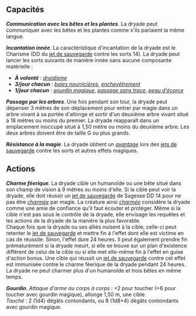 ## Capacités
_**Communication avec les bêtes et les plantes**_. La dryade peut communiquer avec les bêtes et les plantes comme s'ils parlaient la même langue.

_**Incantation innée**_. La caractéristique d'incantation de la dryade est le Charisme (DD du [jet de sauvegarde](/utiliser-les-caracteristiques/#jets-de-sauvegarde) contre les sorts 14). La dryade peut lancer les sorts suivants de manière innée sans aucune composante matérielle :
* _**À volonté**_ : [_druidisme_](/grimoire/druidisme/)
* _**3/jour chacun**_ : [_baies nourricières_](/grimoire/baies-nourricieres/), [_enchevêtrement_](/grimoire/enchevetrement/)
* _**1/jour chacun**_ : [_gourdin magique_](/grimoire/gourdin-magique/), [_passage sans trace_](/grimoire/passage-sans-trace/), [_peau d'écorce_](/grimoire/peau-d-ecorce/)

_**Passage par les arbres**_. Une fois pendant son tour, la dryade peut dépenser 3 mètres de son déplacement pour entrer par magie dans un arbre vivant à sa portée d'allonge et sortir d'un deuxième arbre vivant situé à 18 mètres ou moins du premier. La dryade réapparaît dans un emplacement inoccupé situé à 1,50 mètre ou moins du deuxième arbre. Les deux arbres doivent être de taille G ou plus grands.

_**Résistance à la magie**_. La dryade obtient un [_avantage_](/utiliser-les-caracteristiques/#avantage-et-desavantage) lors des [jets de sauvegarde](/utiliser-les-caracteristiques/#jets-de-sauvegarde) contre les sorts et autres effets magiques.

## Actions
_**Charme féerique**_. La dryade cible un humanoïde ou une bête situé dans son champ de vision à 9 mètres ou moins d'elle. Si la cible peut voir la dryade, elle doit réussir un [jet de sauvegarde](/utiliser-les-caracteristiques/#jets-de-sauvegarde) de Sagesse DD 14 pour ne pas être [_charmée_](/gerer-la-sante-du-personnage/#charme) par magie. La créature ainsi [_charmée_](/gerer-la-sante-du-personnage/#charme) considère la dryade comme une amie de confiance qu'il faut écouter et protéger. Même si la cible n'est pas sous le contrôle de la dryade, elle envisage les requêtes et les actions de la dryade de la manière la plus favorable.  
Chaque fois que la dryade ou ses alliés nuisent à la cible, celle-ci peut retenter le [jet de sauvegarde](/utiliser-les-caracteristiques/#jets-de-sauvegarde) et mettre fin à l'effet dont elle est victime en cas de réussite. Sinon, l'effet dure 24 heures. Il peut également prendre fin prématurément si la dryade meurt, si elle se trouve sur un plan d'existence différent de celui de la cible ou si elle met elle-même fin à l'effet en guise d'action bonus. Une cible qui réussit un [jet de sauvegarde](/utiliser-les-caracteristiques/#jets-de-sauvegarde) contre cet effet est immunisée contre le charme féerique de la dryade pendant 24 heures.  
La dryade ne peut charmer plus d'un humanoïde et trois bêtes en même temps.

_**Gourdin**_. _Attaque d'arme au corps à corps_ : +2 pour toucher (+6 pour toucher avec gourdin magique), allonge 1,50 m, une cible.  
_Touché_ : 2 (1d4) dégâts contondants, ou 8 (1d8+4) dégâts contondants avec gourdin magique.
